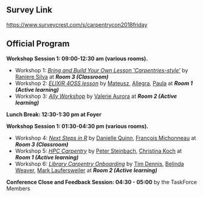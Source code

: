 ## Survey Link
https://www.surveycrest.com/s/carpentrycon2018friday

## Official Program

**Workshop Session 1: 09:00-12:30 am (various rooms).**

- Workshop 1: [_Bring and Build Your Own Lesson 'Carpentries-style'_](https://github.com/carpentries/carpentrycon/tree/master/Sessions/2018-06-01/01-Workshop-1-Bring-And-Build-Your-Own-Lesson-Carpentries-style) by [Raniere Silva](https://github.com/carpentries/carpentrycon/blob/master/ShortBio/SessionChairs/RaniereSilva-bio.md) at **_Room 3 (Classroom)_**
- Workshop 2: [_ELIXIR 4OSS lesson_](https://github.com/carpentries/carpentrycon/tree/master/Sessions/2018-06-01/02-Workshop-2-Lesson-Hack-a-Thon-Voted-Session-From-Pitches) by [Mateusz](), [Allegra](), [Paula]() at **_Room 1 (Active learning)_**
- Workshop 3: [_Ally Workshop_](https://github.com/carpentries/carpentrycon/tree/master/Sessions/2018-06-01/03-Workshop-3-Ally-Workshop-With-Valerie-Aurora) by [Valerie Aurora](https://github.com/carpentries/carpentrycon/blob/master/ShortBio/SessionChairs/ValerieAurora-bio.md) at **_Room 2 (Active learning)_**

**Lunch Break: 12:30-1:30 pm at Foyer**

**Workshop Session 1: 01:30-04:30 pm (various rooms).**

- Workshop 4: [_Next Steps in R_](https://github.com/carpentries/carpentrycon/tree/master/Sessions/2018-06-01/04-Workshop-4-Next-Steps-R) by [Danielle Quinn](https://github.com/carpentries/carpentrycon/blob/master/ShortBio/TaskForce/DanielleQuinn-bio.md), [François Michonneau](https://github.com/carpentries/carpentrycon/blob/master/ShortBio/SessionChairs/FrancoisMichonneau.md) at **_Room 3 (Classroom)_**
- Workshop 5: [_HPC Carpentry_](https://github.com/carpentries/carpentrycon/tree/master/Sessions/2018-06-01/05-Workshop-5-HPC-Carpentry) by [Peter Steinbach](https://github.com/carpentries/carpentrycon/blob/master/ShortBio/SessionChairs/PeterSteinbach-bio.md), [Christina Koch]() at **_Room 1 (Active learning)_**
- Workshop 6: [_Library Carpentry Onboarding_](https://github.com/carpentries/carpentrycon/tree/master/Sessions/2018-06-01/06-Worksho-6-Library-Carpentry) by [Tim Dennis](), [Belinda Weaver](https://github.com/carpentries/carpentrycon/blob/master/ShortBio/SessionChairs/BelindaWeaver-bio.md), [Mark Laufersweiler](https://github.com/carpentries/carpentrycon/blob/master/ShortBio/TaskForce/MarkLaufersweiler-bio.md) at **_Room 2 (Active learning)_**

**Conference Close and Feedback Session: 04:30 - 05:00** by the TaskForce Members
